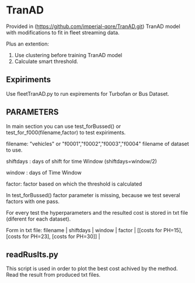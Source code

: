 # TranAD 

Provided in (https://github.com/imperial-qore/TranAD.git)
TranAD model with modifications to fit in fleet streaming data.

Plus an extention:
1) Use clustering before training TranAD model
2) Calculate smart threshold.

## Expiriments
Use fleetTranAD.py to run expirements for Turbofan or Bus Dataset.

## PARAMETERS 

In main section you can use test_forBussed() or test_for_f000(filename,factor) to test expiriments.

filename: "vehicles" or "f0001","f0002","f0003","f0004"  filename of dataset to use.

shiftdays : days of shift for time Window (shiftdays=window/2)

window : days of Time Window

factor: factor based on which the threshold is calculated

In test_forBussed() factor parameter is missing, because we test several factors with one pass.

For every test the hyperparameters and the resulted cost is stored in txt file (diferent for each dataset).

Form in txt file: filename | shiftdays | window | factor | [[costs for PH=15], [costs for PH=23], [costs for PH=30]] | 

## readRuslts.py

This script is used in order to plot the best cost achived by the method. Read the result from produced txt files.
